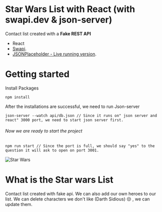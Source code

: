 # Star Wars List with React (with swapi.dev & json-server)

Contact list created with a **Fake REST API**

- React
- [Swapi](https://swapi.dev/).
- [JSONPlaceholder - Live running version](https://jsonplaceholder.typicode.com/).

# Getting started

Install Packages

```
npm install
```

After the installations are successful, we need to run Json-server

```
json-server --watch api/db.json // Since it runs on" json server and react" 3000 port, we need to start json server first.
```

###### Now we are ready to start the project

```
npm run start // Since the port is full, we should say "yes" to the question it will ask to open on port 3001.
```
![Star Wars](https://www.pngkit.com/png/full/432-4327979_disfruta-de-los-20-renders-de-la-pelicula.png)


# What is the Star wars List

Contact list created with fake api. We can also add our own heroes to our list.
We can delete characters we don't like (Darth Sidious) :unamused: , we can update them.








